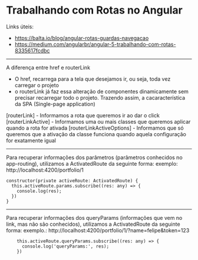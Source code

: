 # Trabalhando com Rotas no Angular

Links úteis:
- https://balta.io/blog/angular-rotas-guardas-navegacao
- https://medium.com/angularbr/angular-5-trabalhando-com-rotas-8335617fcdbc

---

A diferença entre href e routerLink
 - O href, recarrega para a tela que desejamos ir, ou seja, toda vez carregar o projeto
 - o routerLink já faz essa alteração de componentes dinamicamente sem precisar recarregar todo o projeto. Trazendo assim, a cacaracterística da SPA (Single-page application) 

[routerLink] - Informamos a rota que queremos ir ao dar o click
[routerLinkActive] - Informamos uma ou mais classes que queremos aplicar quando a rota for ativada
[routerLinkActiveOptions] - Informamos que só queremos que a ativação da classe funciona quando aquela configuração for exatamente igual

---

Para recuperar informações dos parâmetros (parâmetros conhecidos no app-routing), 
utilizamos a ActivatedRoute da seguinte forma:
exemplo: http://localhost:4200/portfolio/1

  ```
  constructor(private activeRoute: ActivatedRoute) {
    this.activeRoute.params.subscribe((res: any) => {
      console.log(res);
    })
  }
  ```

---

Para recuperar informações dos queryParams (informações que vem no link, mas não são conhecidos), utilizamos a ActivatedRoute da seguinte forma:
exemplo.: http://localhost:4200/portfolio/1/?name=felipe&token=123

```
    this.activeRoute.queryParams.subscribe((res: any) => {
      console.log('queryParams:', res);
    })
```
